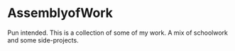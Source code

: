 # AssemblyofWork
Pun intended. This is a collection of some of my work. A mix of schoolwork and some side-projects.
